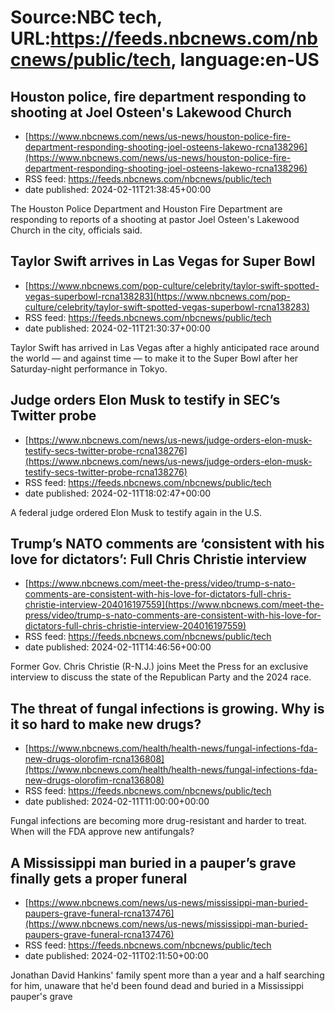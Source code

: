 # Source:NBC tech, URL:https://feeds.nbcnews.com/nbcnews/public/tech, language:en-US

## Houston police, fire department responding to shooting at Joel Osteen's Lakewood Church
 - [https://www.nbcnews.com/news/us-news/houston-police-fire-department-responding-shooting-joel-osteens-lakewo-rcna138296](https://www.nbcnews.com/news/us-news/houston-police-fire-department-responding-shooting-joel-osteens-lakewo-rcna138296)
 - RSS feed: https://feeds.nbcnews.com/nbcnews/public/tech
 - date published: 2024-02-11T21:38:45+00:00

The Houston Police Department and Houston Fire Department are responding to reports of a shooting at pastor Joel Osteen's Lakewood Church in the city, officials said.

## Taylor Swift arrives in Las Vegas for Super Bowl
 - [https://www.nbcnews.com/pop-culture/celebrity/taylor-swift-spotted-vegas-superbowl-rcna138283](https://www.nbcnews.com/pop-culture/celebrity/taylor-swift-spotted-vegas-superbowl-rcna138283)
 - RSS feed: https://feeds.nbcnews.com/nbcnews/public/tech
 - date published: 2024-02-11T21:30:37+00:00

Taylor Swift has arrived in Las Vegas after a highly anticipated race around the world — and against time — to make it to the Super Bowl after her Saturday-night performance in Tokyo.

## Judge orders Elon Musk to testify in SEC’s Twitter probe
 - [https://www.nbcnews.com/news/us-news/judge-orders-elon-musk-testify-secs-twitter-probe-rcna138276](https://www.nbcnews.com/news/us-news/judge-orders-elon-musk-testify-secs-twitter-probe-rcna138276)
 - RSS feed: https://feeds.nbcnews.com/nbcnews/public/tech
 - date published: 2024-02-11T18:02:47+00:00

A federal judge ordered Elon Musk to testify again in the U.S.

## Trump’s NATO comments are ‘consistent with his love for dictators’: Full Chris Christie interview
 - [https://www.nbcnews.com/meet-the-press/video/trump-s-nato-comments-are-consistent-with-his-love-for-dictators-full-chris-christie-interview-204016197559](https://www.nbcnews.com/meet-the-press/video/trump-s-nato-comments-are-consistent-with-his-love-for-dictators-full-chris-christie-interview-204016197559)
 - RSS feed: https://feeds.nbcnews.com/nbcnews/public/tech
 - date published: 2024-02-11T14:46:56+00:00

Former Gov. Chris Christie (R-N.J.) joins Meet the Press for an exclusive interview to discuss the state of the Republican Party and the 2024 race.

## The threat of fungal infections is growing. Why is it so hard to make new drugs?
 - [https://www.nbcnews.com/health/health-news/fungal-infections-fda-new-drugs-olorofim-rcna136808](https://www.nbcnews.com/health/health-news/fungal-infections-fda-new-drugs-olorofim-rcna136808)
 - RSS feed: https://feeds.nbcnews.com/nbcnews/public/tech
 - date published: 2024-02-11T11:00:00+00:00

Fungal infections are becoming more drug-resistant and harder to treat. When will the FDA approve new antifungals?

## A Mississippi man buried in a pauper’s grave finally gets a proper funeral
 - [https://www.nbcnews.com/news/us-news/mississippi-man-buried-paupers-grave-funeral-rcna137476](https://www.nbcnews.com/news/us-news/mississippi-man-buried-paupers-grave-funeral-rcna137476)
 - RSS feed: https://feeds.nbcnews.com/nbcnews/public/tech
 - date published: 2024-02-11T02:11:50+00:00

Jonathan David Hankins' family spent more than a year and a half searching for him, unaware that he'd been found dead and buried in a Mississippi pauper's grave

